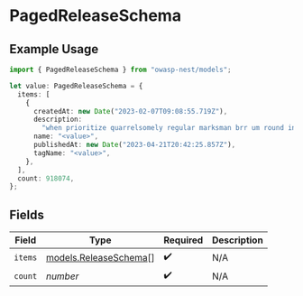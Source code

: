 # PagedReleaseSchema

## Example Usage

```typescript
import { PagedReleaseSchema } from "owasp-nest/models";

let value: PagedReleaseSchema = {
  items: [
    {
      createdAt: new Date("2023-02-07T09:08:55.719Z"),
      description:
        "when prioritize quarrelsomely regular marksman brr um round inwardly",
      name: "<value>",
      publishedAt: new Date("2023-04-21T20:42:25.857Z"),
      tagName: "<value>",
    },
  ],
  count: 918074,
};
```

## Fields

| Field                                                | Type                                                 | Required                                             | Description                                          |
| ---------------------------------------------------- | ---------------------------------------------------- | ---------------------------------------------------- | ---------------------------------------------------- |
| `items`                                              | [models.ReleaseSchema](../models/releaseschema.md)[] | :heavy_check_mark:                                   | N/A                                                  |
| `count`                                              | *number*                                             | :heavy_check_mark:                                   | N/A                                                  |